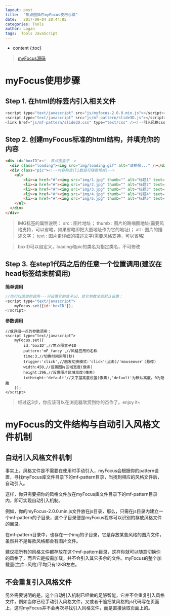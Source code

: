 ```yaml
---
layout: post
title:  "焦点图插件myFocus使用心得"
date:   2017-09-04 20:44:05
categories: Tools
author: Logan
tags:  Tools JavaScript
---
```


* content
{:toc}

>[myFocus源码](http://zeptojs.com "Zepto.js官网")

# myFocus使用步骤

## Step 1. 在html的标签内引入相关文件

```js
<script type="text/javascript" src="js/myfocus-2.0.0.min.js"></script><!--引入myFocus库-->
<script type="text/javascript" src="js/mf-pattern/slide3D.js"></script><!--引入风格js文件-->
<link href="js/mf-pattern/slide3D.css" type="text/css" /><!--引入风格css文件-->
```

## Step 2. 创建myFocus标准的html结构，并填充你的内容

```html
<div id="boxID"><!--焦点图盒子-->
  <div class="loading"><img src="img/loading.gif" alt="请稍候..." /></div><!--载入画面(可删除)-->
  <div class="pic"><!--内容列表(li数目可随意增减)-->
  	<ul>
        <li><a href="#"><img src="img/1.jpg" thumb="" alt="标题1" text="详细描述1" /></a></li>
        <li><a href="#"><img src="img/2.jpg" thumb="" alt="标题2" text="详细描述2" /></a></li>
        <li><a href="#"><img src="img/3.jpg" thumb="" alt="标题3" text="详细描述3" /></a></li>
        <li><a href="#"><img src="img/4.jpg" thumb="" alt="标题4" text="详细描述4" /></a></li>
        <li><a href="#"><img src="img/5.jpg" thumb="" alt="标题5" text="详细描述5" /></a></li>
  	</ul>
  </div>
</div>
```

>IMG标签的属性说明：
>src : 图片地址；
>thumb : 图片的略缩图地址(需要风格支持，可以省略，如果省略即把大图地址作为它的地址)；
>alt : 图片的描述文字；
>text : 图片更详细的描述文字(需要风格支持，可以省略)

>boxID可以自定义，loading和pic的类名为指定类名，不可修改

## Step 3. 在step1代码之后的任意一个位置调用(建议在head标签结束前调用)

**简单调用**

```js
//你可以简单的调用---只设置它的盒子id，其它参数全部默认设置：
<script type="text/javascript">
	myFocus.set({id:'boxID'});
</script>
```

**参数调用**

```jis
//或详细一点的参数调用：
<script type="text/javascript">
	myFocus.set({
	    id:'boxID',//焦点图盒子ID
	    pattern:'mF_fancy',//风格应用的名称
	    time:3,//切换时间间隔(秒)
	    trigger:'click',//触发切换模式:'click'(点击)/'mouseover'(悬停)
	    width:450,//设置图片区域宽度(像素)
	    height:296,//设置图片区域高度(像素)
	    txtHeight:'default'//文字层高度设置(像素),'default'为默认高度，0为隐藏
	});
</script>
```

>经过这3步，你应该可以在浏览器欣赏到你的杰作了。enjoy it~

# myFocus的文件结构与自动引入风格文件机制

## 自动引入风格文件机制

事实上，风格文件是不需要在使用时手动引入，myFocus会根据你的pattern设置，寻找myFocus库文件目录下的mf-pattern目录，当找到相应的风格文件后，自动引入。

这样，你只需要把你的风格文件放在myFocus库文件目录下的mf-pattern目录内，即可实现自动引入机制。

例如，你的myFocus-2.0.0.min.js文件放在js目录，那么，只需在js目录内建立一个mf-pattern的子目录，这个子目录便是myFocus程序可以识别的存放风格文件的目录。

在mf-pattern目录中，也存在一个img的子目录，它是存放某些风格的图片文件，虽然并不是每款风格都会有图片文件。

建议把所有的风格文件都存放在这个mf-pattern目录，这样你就可以随意切换你的风格了，而且它是按需加载，并不会引入其它多余的文件。myFocus的整个加载量(主库+风格)平均只有12KB左右。

## 不会重复引入风格文件

另外需要说明的是，这个自动引入机制已经做的足够智能，它并不会重复引入风格文件，例如当你已经手动引入风格文件，又或者干脆把某风格的js代码写在页面上，这时myFocus并不会再次寻找引入风格文件，而是直接读取页面上的。